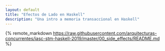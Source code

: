 ```yaml
---
layout: default
title: "Efectos de Lado en Haskell"
description: "Una intro a memoria transaccional en Haskell"
---
```


{% remote_markdown https://raw.githubusercontent.com/arquitecturas-concurrentes/iasc-stm-haskell-2019/master/00_side_effects/README.md %}



